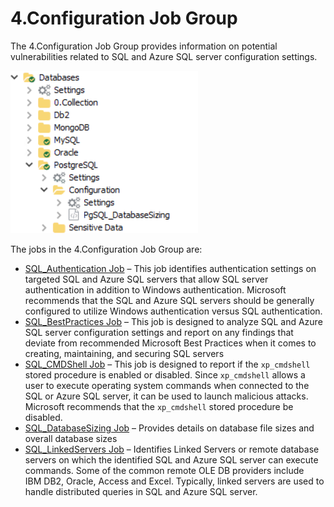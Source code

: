 # 4.Configuration Job Group

The 4.Configuration Job Group provides information on potential vulnerabilities related to SQL and Azure SQL server configuration settings.

![configurationjobgroup](/static/img/product_docs/accessanalyzer/accessanalyzer/enterpriseauditor/solutions/databases/postgresql/configurationjobgroup.png)

The jobs in the 4.Configuration Job Group are:

- [SQL\_Authentication Job](/docs/product_docs/accessanalyzer/accessanalyzer/enterpriseauditor/solutions/databases/sql/configuration/sql_authentication.md) – This job identifies authentication settings on targeted SQL and Azure SQL servers that allow SQL server authentication in addition to Windows authentication. Microsoft recommends that the SQL and Azure SQL servers should be generally configured to utilize Windows authentication versus SQL authentication.
- [SQL\_BestPractices Job](/docs/product_docs/accessanalyzer/accessanalyzer/enterpriseauditor/solutions/databases/sql/configuration/sql_bestpractices.md) – This job is designed to analyze SQL and Azure SQL server configuration settings and report on any findings that deviate from recommended Microsoft Best Practices when it comes to creating, maintaining, and securing SQL servers
- [SQL\_CMDShell Job](/docs/product_docs/accessanalyzer/accessanalyzer/enterpriseauditor/solutions/databases/sql/configuration/sql_cmdshell.md) – This job is designed to report if the ```xp_cmdshell ```stored procedure is enabled or disabled. Since ```xp_cmdshell``` allows a user to execute operating system commands when connected to the SQL or Azure SQL server, it can be used to launch malicious attacks. Microsoft recommends that the ```xp_cmdshell``` stored procedure be disabled.
- [SQL\_DatabaseSizing Job](/docs/product_docs/accessanalyzer/accessanalyzer/enterpriseauditor/solutions/databases/sql/configuration/sql_databasesizing.md) – Provides details on database file sizes and overall database sizes
- [SQL\_LinkedServers Job](/docs/product_docs/accessanalyzer/accessanalyzer/enterpriseauditor/solutions/databases/sql/configuration/sql_linkedservers.md) – Identifies Linked Servers or remote database servers on which the identified SQL and Azure SQL server can execute commands. Some of the common remote OLE DB providers include IBM DB2, Oracle, Access and Excel. Typically, linked servers are used to handle distributed queries in SQL and Azure SQL server.
